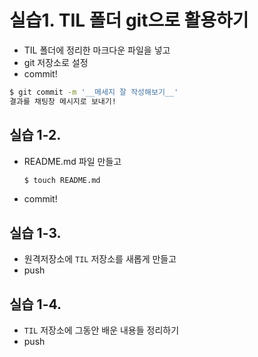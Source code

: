 # 실습1. TIL 폴더 git으로 활용하기

* TIL 폴더에 정리한 마크다운 파일을 넣고
* git 저장소로 설정
* commit!

```bash
$ git commit -m '__메세지 잘 작성해보기__'
결과를 채팅창 메시지로 보내기!
```

## 실습 1-2.

* README.md 파일 만들고

  ```bash
  $ touch README.md
  ```

* commit!

## 실습 1-3.

* 원격저장소에 `TIL`  저장소를 새롭게 만들고
* push

## 실습 1-4.

* `TIL` 저장소에 그동안 배운 내용들 정리하기
* push